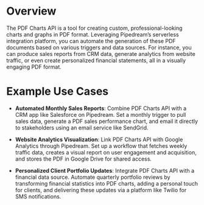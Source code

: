 # Overview

The PDF Charts API is a tool for creating custom, professional-looking charts and graphs in PDF format. Leveraging Pipedream’s serverless integration platform, you can automate the generation of these PDF documents based on various triggers and data sources. For instance, you can produce sales reports from CRM data, generate analytics from website traffic, or even create personalized financial statements, all in a visually engaging PDF format.

# Example Use Cases

- **Automated Monthly Sales Reports**: Combine PDF Charts API with a CRM app like Salesforce on Pipedream. Set a monthly trigger to pull sales data, generate a PDF sales performance chart, and email it directly to stakeholders using an email service like SendGrid.

- **Website Analytics Visualization**: Link PDF Charts API with Google Analytics through Pipedream. Set up a workflow that fetches weekly traffic data, creates a visual report on user engagement and acquisition, and stores the PDF in Google Drive for shared access.

- **Personalized Client Portfolio Updates**: Integrate PDF Charts API with a financial data source. Automate quarterly portfolio reviews by transforming financial statistics into PDF charts, adding a personal touch for clients, and delivering these updates via a platform like Twilio for SMS notifications.

